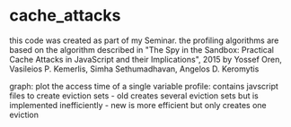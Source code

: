 # cache_attacks

this code was created as part of my Seminar.
the profiling algorithms are based on the algorithm described in
"The Spy in the Sandbox: Practical Cache Attacks in JavaScript and their Implications", 2015
by Yossef Oren, Vasileios P. Kemerlis, Simha Sethumadhavan, Angelos D. Keromytis 

graph:      plot the access time of a single variable
profile:    contains javscript files to create eviction sets
            - old creates several eviction sets but is implemented inefficiently
            - new is more efficient but only creates one eviction
